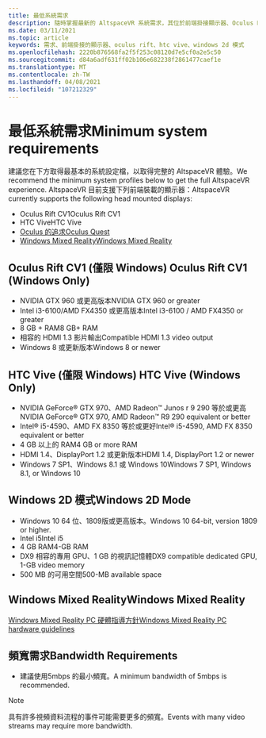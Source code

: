 ```yaml
---
title: 最低系統需求
description: 隨時掌握最新的 AltspaceVR 系統需求，其位於前端掛接顯示器、Oculus Rift 和 HTC Vive 裝置上。
ms.date: 03/11/2021
ms.topic: article
keywords: 需求、前端掛接的顯示器、oculus rift、htc vive、windows 2d 模式
ms.openlocfilehash: 2220b876568fa2f5f253c08120d7e5cf0a2e5c50
ms.sourcegitcommit: d84a6adf631ff02b106e682238f2861477caef1e
ms.translationtype: MT
ms.contentlocale: zh-TW
ms.lasthandoff: 04/08/2021
ms.locfileid: "107212329"
---
```

# <a name="minimum-system-requirements"></a><span data-ttu-id="97d34-104">最低系統需求</span><span class="sxs-lookup"><span data-stu-id="97d34-104">Minimum system requirements</span></span>

<span data-ttu-id="97d34-105">建議您在下方取得最基本的系統設定檔，以取得完整的 AltspaceVR 體驗。</span><span class="sxs-lookup"><span data-stu-id="97d34-105">We recommend the minimum system profiles below to get the full AltspaceVR experience.</span></span> <span data-ttu-id="97d34-106">AltspaceVR 目前支援下列前端裝載的顯示器：</span><span class="sxs-lookup"><span data-stu-id="97d34-106">AltspaceVR currently supports the following head mounted displays:</span></span>

* <span data-ttu-id="97d34-107">Oculus Rift CV1</span><span class="sxs-lookup"><span data-stu-id="97d34-107">Oculus Rift CV1</span></span>
* <span data-ttu-id="97d34-108">HTC Vive</span><span class="sxs-lookup"><span data-stu-id="97d34-108">HTC Vive</span></span>
* [<span data-ttu-id="97d34-109">Oculus 的追求</span><span class="sxs-lookup"><span data-stu-id="97d34-109">Oculus Quest</span></span>](oculus-installation.md)
* [<span data-ttu-id="97d34-110">Windows Mixed Reality</span><span class="sxs-lookup"><span data-stu-id="97d34-110">Windows Mixed Reality</span></span>](wmr-installation.md)

## <a name="oculus-rift-cv1-windows-only"></a><span data-ttu-id="97d34-111">Oculus Rift CV1 (僅限 Windows) </span><span class="sxs-lookup"><span data-stu-id="97d34-111">Oculus Rift CV1 (Windows Only)</span></span>

* <span data-ttu-id="97d34-112">NVIDIA GTX 960 或更高版本</span><span class="sxs-lookup"><span data-stu-id="97d34-112">NVIDIA GTX 960 or greater</span></span> 
* <span data-ttu-id="97d34-113">Intel i3-6100/AMD FX4350 或更高版本</span><span class="sxs-lookup"><span data-stu-id="97d34-113">Intel i3-6100 / AMD FX4350 or greater</span></span> 
* <span data-ttu-id="97d34-114">8 GB + RAM</span><span class="sxs-lookup"><span data-stu-id="97d34-114">8 GB+ RAM</span></span> 
* <span data-ttu-id="97d34-115">相容的 HDMI 1.3 影片輸出</span><span class="sxs-lookup"><span data-stu-id="97d34-115">Compatible HDMI 1.3 video output</span></span> 
* <span data-ttu-id="97d34-116">Windows 8 或更新版本</span><span class="sxs-lookup"><span data-stu-id="97d34-116">Windows 8 or newer</span></span> 

## <a name="htc-vive-windows-only"></a><span data-ttu-id="97d34-117">HTC Vive (僅限 Windows) </span><span class="sxs-lookup"><span data-stu-id="97d34-117">HTC Vive (Windows Only)</span></span>

* <span data-ttu-id="97d34-118">NVIDIA GeForce® GTX 970、AMD Radeon™ Junos r 9 290 等於或更高</span><span class="sxs-lookup"><span data-stu-id="97d34-118">NVIDIA GeForce® GTX 970, AMD Radeon™ R9 290 equivalent or better</span></span>
* <span data-ttu-id="97d34-119">Intel® i5-4590、AMD FX 8350 等於或更好</span><span class="sxs-lookup"><span data-stu-id="97d34-119">Intel® i5-4590, AMD FX 8350 equivalent or better</span></span>   
* <span data-ttu-id="97d34-120">4 GB 以上的 RAM</span><span class="sxs-lookup"><span data-stu-id="97d34-120">4 GB or more RAM</span></span>
* <span data-ttu-id="97d34-121">HDMI 1.4、DisplayPort 1.2 或更新版本</span><span class="sxs-lookup"><span data-stu-id="97d34-121">HDMI 1.4, DisplayPort 1.2 or newer</span></span>
* <span data-ttu-id="97d34-122">Windows 7 SP1、Windows 8.1 或 Windows 10</span><span class="sxs-lookup"><span data-stu-id="97d34-122">Windows 7 SP1, Windows 8.1, or Windows 10</span></span>

## <a name="windows-2d-mode"></a><span data-ttu-id="97d34-123">Windows 2D 模式</span><span class="sxs-lookup"><span data-stu-id="97d34-123">Windows 2D Mode</span></span>

* <span data-ttu-id="97d34-124">Windows 10 64 位、1809版或更高版本。</span><span class="sxs-lookup"><span data-stu-id="97d34-124">Windows 10 64-bit, version 1809 or higher.</span></span>
* <span data-ttu-id="97d34-125">Intel i5</span><span class="sxs-lookup"><span data-stu-id="97d34-125">Intel i5</span></span>
* <span data-ttu-id="97d34-126">4 GB RAM</span><span class="sxs-lookup"><span data-stu-id="97d34-126">4-GB RAM</span></span>
* <span data-ttu-id="97d34-127">DX9 相容的專用 GPU、1 GB 的視訊記憶體</span><span class="sxs-lookup"><span data-stu-id="97d34-127">DX9 compatible dedicated GPU, 1-GB video memory</span></span>
* <span data-ttu-id="97d34-128">500 MB 的可用空間</span><span class="sxs-lookup"><span data-stu-id="97d34-128">500-MB available space</span></span> 

## <a name="windows-mixed-reality"></a><span data-ttu-id="97d34-129">Windows Mixed Reality</span><span class="sxs-lookup"><span data-stu-id="97d34-129">Windows Mixed Reality</span></span>

[<span data-ttu-id="97d34-130">Windows Mixed Reality PC 硬體指導方針</span><span class="sxs-lookup"><span data-stu-id="97d34-130">Windows Mixed Reality PC hardware guidelines</span></span>](https://docs.microsoft.com/windows/mixed-reality/enthusiast-guide/windows-mixed-reality-minimum-pc-hardware-compatibility-guidelines)

## <a name="bandwidth-requirements"></a><span data-ttu-id="97d34-131">頻寬需求</span><span class="sxs-lookup"><span data-stu-id="97d34-131">Bandwidth Requirements</span></span>

* <span data-ttu-id="97d34-132">建議使用5mbps 的最小頻寬。</span><span class="sxs-lookup"><span data-stu-id="97d34-132">A minimum bandwidth of 5mbps is recommended.</span></span>

> [!NOTE]
> <span data-ttu-id="97d34-133">具有許多視頻資料流程的事件可能需要更多的頻寬。</span><span class="sxs-lookup"><span data-stu-id="97d34-133">Events with many video streams may require more bandwidth.</span></span>